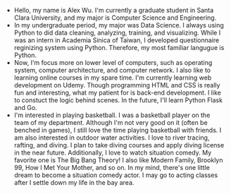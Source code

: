 - Hello, my name is Alex Wu. I'm currently a graduate student in Santa Clara University, and my major is Computer Science and Engineering. 
- In my undergraduate period, my major was Data Science. I always using Python to did data cleaning, analyzing, training, and visualizing. While I was an intern in Academia Sinica of Taiwan, I developed questionnaire reginizing system using Python. Therefore, my most familiar langugue is Python. 
- Now, I'm focus more on lower level of computers, such as operating system, computer architecture, and computer network. I also like to learning online courses in my spare time. I'm currently learning web development on Udemy. Though programming HTML and CSS is really fun and interesting, what my patient for is back-end development. I like to constuct the logic behind scenes. In the future, I'll learn Python Flask and Go.
- I'm interested in playing basketball. I was a basketball player on the team of my department. Although I'm not very good on it (often be benched in games), I still love the time playing basketball with friends. I am also interested in outdoor water activities. I love to river tracing, rafting, and diving. I plan to take diving courses and apply diving license in the near future. Additionally, I love to watch situation comedy. My favorite one is The Big Bang Theory! I also like Modern Family, Brooklyn 99, How I Met Your Mother, and so on. In my mind, there's one little dream to become a situation comedy actor. I may go to acting classes after I settle down my life in the bay area.

<!---
alexwu727/alexwu727 is a ✨ special ✨ repository because its `README.md` (this file) appears on your GitHub profile.
You can click the Preview link to take a look at your changes.
--->
